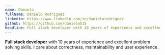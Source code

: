 ```yaml
---
name: Danielo
fullName: Danielo Rodriguez
linkedin: https://www.linkedin.com/in/danielorodriguez
github: https://github.com/danielo515
headline: Full stack developer with 10 years of experience and excellent problem solving skills. I care about correctness, maintainability and user experience.
---
```


**Full stack developer** with 10 years of experience and excellent problem solving skills. I care about correctness, maintainability and user experience.
